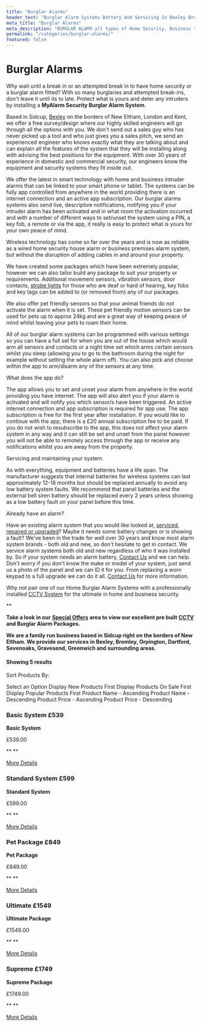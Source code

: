 ```yaml
---
title: "Burglar Alarms"
header_text: "Burglar Alarm Systems Battery And Servicing In Bexley Bromley"
meta_title: "Burglar Alarms"
meta_description: "BURGLAR ALARM all types of Home Security, Business security based New Eltham, Sidcup, Bexley covering Greenwich, Orpington, Bromley, Dartford and surrounding"
permalink: "/categories/burglar-alarms/"
featured: false
---
```


# Burglar Alarms 

Why wait until a break in or an attempted break in to have home security or a burglar alarm fitted? With so many burglaries and attempted break-ins, don\'t leave it until its to late. Protect what is yours and deter any intruders by installing a **MyAlarm Security Burglar Alarm System**.

Based in Sidcup, [Bexley](../pages/bexley.php.html) on the borders of New Eltham, London and Kent, we offer a free survey/design where our highly skilled engineers will go through all the options with you. We don\'t send out a sales guy who has never picked up a tool and who just gives you a sales pitch, we send an experienced engineer who knows exactly what they are talking about and can explain all the features of the system that they will be installing along with advising the best positions for the equipment. With over 30 years of experience in domestic and commercial security, our engineers know the equipment and security systems they fit inside out.

We offer the latest in smart technology with home and business intruder alarms that can be linked to your smart phone or tablet. The systems can be fully app controlled from anywhere in the world providing there is an internet connection and an active app subscription. Our burglar alarms systems also send live, descriptive notifications, notifying you if your intruder alarm has been activated and in what room the activation occurred and with a number of different ways to set/unset the system using a PIN, a key fob, a remote or via the app, it really is easy to protect what is yours for your own peace of mind.

Wireless technology has come so far over the years and is now as reliable as a wired home security house alarm or business premises alarm system, but without the disruption of adding cables in and around your property.

We have created some packages which have been extremely popular, however we can also tailor build any package to suit your property or requirements. Additional movement sensors, vibration sensors, door contacts, [strobe lights](../blog/wireless-sounder-alarm-system-for-the-deaf-or-hard-of-hearing.php.html) for those who are deaf or hard of hearing, key fobs and key tags can be added to (or removed from) any of our packages.

We also offer pet friendly sensors so that your animal friends do not activate the alarm when it is set. These pet friendly motion sensors can be used for pets up to approx 24kg and are a great way of keeping peace of mind whilst leaving your pets to roam their home.

All of our burglar alarm systems can be programmed with various settings so you can have a full set for when you are out of the house which would arm all sensors and contacts or a night time set which arms certain sensors whilst you sleep (allowing you to go to the bathroom during the night for example without setting the whole alarm off). You can also pick and choose within the app to arm/disarm any of the sensors at any time.

What does the app do?

The app allows you to set and unset your alarm from anywhere in the world providing you have internet. The app will also alert you if your alarm is activated and will notify you which sensor/s have been triggered. An active internet connection and app subscription is required for app use. The app subscription is free for the first year after installation. If you would like to continue with the app, there is a £20 annual subscription fee to be paid. If you do not wish to resubscribe to the app, this does not affect your alarm system in any way and it can still be set and unset from the panel however you will not be able to remotely access through the app or receive any notifications whilst you are away from the property.

Servicing and maintaining your system.

As with everything, equipment and batteries have a life span. The manufacturer suggests that internal batteries for wireless systems can last approximately 12-18 months but should be replaced annually to avoid any low battery system faults. We recommend that panel batteries and the external bell siren battery should be replaced every 2 years unless showing as a low battery fault on your panel before this time.

Already have an alarm?

Have an existing alarm system that you would like looked at, [serviced, repaired or upgraded](servicing-and-repairs.php.html)? Maybe it needs some battery changes or is showing a fault? We\'ve been in the trade for well over 30 years and know most alarm system brands - both old and new, so don\'t hesitate to get in contact. We service alarm systems both old and new regardless of who it was installed by. So if your system needs an alarm battery, [Contact Us](../contact.php.html) and we can help. Don\'t worry if you don\'t know the make or model of your system, just send us a photo of the panel and we can ID it for you. From replacing a worn keypad to a full upgrade we can do it all. [Contact Us](../contact.php.html) [](../contact.php.html) for more information.

Why not pair one of our Home Burglar Alarm Systems with a professionally installed [CCTV System](cctv.php.html) [](cctv.php.html) for the ultimate in home and business security.

**

**Take a look in our** [**Special Offers**](special-offers.php.html) **area to view our excellent pre built** [**CCTV**](cctv.php.html) **and Burglar Alarm Packages.**

**We are a family run business based in Sidcup right on the borders of New Eltham. We provide our services in Bexley, Bromley, Orpington, Dartford, Sevenoaks, Gravesend, Greenwich and surrounding areas.** 

#### Showing 5 results

Sort Products By:

Select an Option Display New Products First Display Products On Sale First Display Popular Products First Product Name - Ascending Product Name - Descending Product Price - Ascending Product Price - Descending

[](../products/basic-system-539.php.html "View More")

### Basic System £539 

**Basic System**

£539.00

** **

[More Details](../products/basic-system-539.php.html)

[](../products/standard-system-599.php.html "View More")

### Standard System £599 

**Standard System**

£599.00

** **

[More Details](../products/standard-system-599.php.html)

[](../products/pet-package-849.php.html "View More")

### Pet Package £849 

**Pet Package**

£849.00

** **

[More Details](../products/pet-package-849.php.html)

[](../products/ultimate-package-cctv-intruder-alarm-system-1549.php.html "View More")

### Ultimate £1549 

**Ultimate Package**

£1549.00

** **

[More Details](../products/ultimate-package-cctv-intruder-alarm-system-1549.php.html)

[](../products/supreme-package-24hr-colour-cctv-plus-intruder-alarm-system-1749.php.html "View More")

### Supreme £1749 

**Supreme Package**

£1749.00

** **

[More Details](../products/supreme-package-24hr-colour-cctv-plus-intruder-alarm-system-1749.php.html)